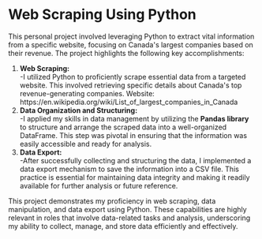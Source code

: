 <h1>Web Scraping Using Python</h1>

<p>This personal project involved leveraging Python to extract vital information from a specific website, focusing on Canada's largest companies based on their revenue. The project highlights the following key accomplishments: </p>
<ol>
  <li><strong>Web Scraping:</strong></li>
    -I utilized Python to proficiently scrape essential data from a targeted website. This involved retrieving specific details about Canada's top revenue-generating companies. Website: https://en.wikipedia.org/wiki/List_of_largest_companies_in_Canada
  <li><strong>Data Organization and Structuring:</strong></li>
    -I applied my skills in data management by utilizing the <strong>Pandas library</strong> to structure and arrange the scraped data into a well-organized DataFrame. This step was pivotal in ensuring that the information was easily accessible and ready for analysis.
  <li><strong>Data Export:</strong></li>
    -After successfully collecting and structuring the data, I implemented a data export mechanism to save the information into a CSV file. This practice is essential for maintaining data integrity and making it readily available for further analysis or future reference.
</ol>

<p>This project demonstrates my proficiency in web scraping, data manipulation, and data export using Python. These capabilities are highly relevant in roles that involve data-related tasks and analysis, underscoring my ability to collect, manage, and store data efficiently and effectively.</p>
